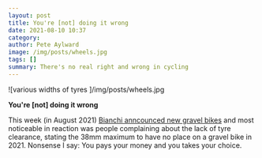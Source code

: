 ```yaml
---
layout: post
title: You're [not] doing it wrong
date: 2021-08-10 10:37
category: 
author: Pete Aylward
image: /img/posts/wheels.jpg
tags: []
summary: There's no real right and wrong in cycling
---
```


![various widths of tyres ]/img/posts/wheels.jpg

**You're [not] doing it wrong**

This week (in August 2021) [Bianchi anncounced new gravel bikes](https://road.cc/content/tech-news/bianchi-reveals-new-impulso-pro-gravel-bike-285501) and most noticeable in reaction was people complaining about the lack of tyre clearance, stating the 38mm maximum to have no place on a gravel bike in 2021. Nonsense I say: You pays your money and you takes your choice. 
